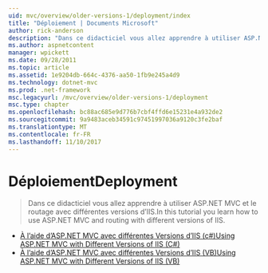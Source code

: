 ```yaml
---
uid: mvc/overview/older-versions-1/deployment/index
title: "Déploiement | Documents Microsoft"
author: rick-anderson
description: "Dans ce didacticiel vous allez apprendre à utiliser ASP.NET MVC et le routage avec différentes versions d’IIS."
ms.author: aspnetcontent
manager: wpickett
ms.date: 09/28/2011
ms.topic: article
ms.assetid: 1e9204db-664c-4376-aa50-1fb9e245a4d9
ms.technology: dotnet-mvc
ms.prod: .net-framework
msc.legacyurl: /mvc/overview/older-versions-1/deployment
msc.type: chapter
ms.openlocfilehash: bc88ac685e9d776b7cbf4ffd6e15231e4a932de2
ms.sourcegitcommit: 9a9483aceb34591c97451997036a9120c3fe2baf
ms.translationtype: MT
ms.contentlocale: fr-FR
ms.lasthandoff: 11/10/2017
---
```

<a name="deployment"></a><span data-ttu-id="35e15-103">Déploiement</span><span class="sxs-lookup"><span data-stu-id="35e15-103">Deployment</span></span>
====================
> <span data-ttu-id="35e15-104">Dans ce didacticiel vous allez apprendre à utiliser ASP.NET MVC et le routage avec différentes versions d’IIS.</span><span class="sxs-lookup"><span data-stu-id="35e15-104">In this tutorial you learn how to use ASP.NET MVC and routing with different versions of IIS.</span></span>


- [<span data-ttu-id="35e15-105">À l’aide d’ASP.NET MVC avec différentes Versions d’IIS (c#)</span><span class="sxs-lookup"><span data-stu-id="35e15-105">Using ASP.NET MVC with Different Versions of IIS (C#)</span></span>](using-asp-net-mvc-with-different-versions-of-iis-cs.md)
- [<span data-ttu-id="35e15-106">À l’aide d’ASP.NET MVC avec différentes Versions d’IIS (VB)</span><span class="sxs-lookup"><span data-stu-id="35e15-106">Using ASP.NET MVC with Different Versions of IIS (VB)</span></span>](using-asp-net-mvc-with-different-versions-of-iis-vb.md)
